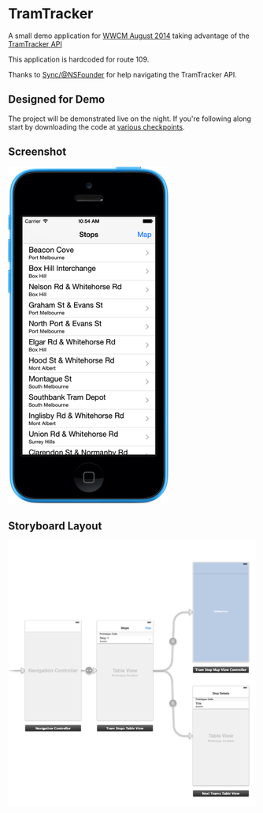 # TramTracker


A small demo application for [WWCM August 2014](http://www.meetup.com/Women-Who-Code-Melbourne/events/186812772) taking advantage of the [TramTracker API](http://ws3.tramtracker.com.au/TramTracker/RestService/help)

This application is hardcoded for route 109.

Thanks to [Sync/@NSFounder](https://github.com/sync) for help navigating the TramTracker API.

## Designed for Demo

The project will be demonstrated live on the night. If you're following along start by downloading the code at [various checkpoints](https://github.com/jessedc/TramTracker/releases).


## Screenshot

![](Screenshot5c.png)

## Storyboard Layout

![](Storyboard.png)